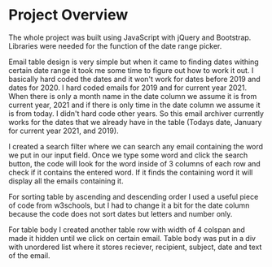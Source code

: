 # Project Overview
The whole project was built using JavaScript with jQuery and Bootstrap. Libraries were needed for the function of the date range picker.

Email table design is very simple but when it came to finding dates withing certain date range it took me some time to figure out how to work it out.
I basically hard coded the dates and it won't work for dates before 2019 and dates for 2020. I hard coded emails for 2019 and for current year 2021.
When there is only a month name in the date column we assume it is from current year, 2021 and if there is only time in the date column we assume it is from today. I didn't hard code
other years. So this email archiver currently works for the dates that we already have in the table (Todays date, January for current year 2021, and 2019).

I created a search filter where we can search any email containing the word we put in our input field. Once we type some word and click the search button, the code will look for the word inside
of 3 columns of each row and check if it contains the entered word. If it finds the containing word it will display all the emails containing it.

For sorting table by ascending and descending order I used a useful piece of code from w3schools, but I had to change it a bit for the date column because the code does not sort dates but letters and number only.

For table body I created another table row with width of 4 colspan and made it hidden until we click on certain email. Table body was put in a div with unordered list where it stores reciever, recipient, subject, date and text of the email.

